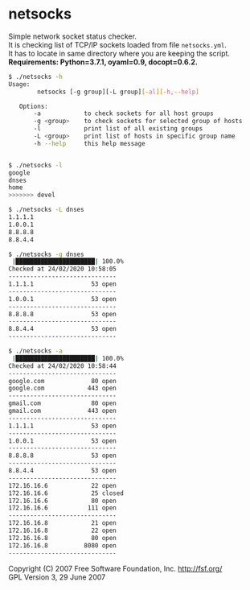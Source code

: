 # netsocks

Simple network socket status checker.</br>
It is checking list of TCP/IP sockets loaded from file `netsocks.yml`.</br>
It has to locate in same directory where you are keeping the script.</br>
**Requirements: Python=3.7.1, oyaml=0.9, docopt=0.6.2.**

```sh
$ ./netsocks -h
Usage:
        netsocks [-g group][-L group][-al][-h,--help]

   Options:
       -a            to check sockets for all host groups
       -g <group>    to check sockets for selected group of hosts
       -l            print list of all existing groups
       -L <group>    print list of hosts in specific group name
       -h --help     this help message


$ ./netsocks -l 
google
dnses
home
>>>>>>> devel

$ ./netsocks -L dnses
1.1.1.1
1.0.0.1
8.8.8.8
8.8.4.4

$ ./netsocks -g dnses
 |██████████████████████| 100.0% 
Checked at 24/02/2020 10:58:05
------------------------------
1.1.1.1                53 open
------------------------------
1.0.0.1                53 open
------------------------------
8.8.8.8                53 open
------------------------------
8.8.4.4                53 open
------------------------------

$ ./netsocks -a
 |██████████████████████| 100.0% 
Checked at 24/02/2020 10:58:44
------------------------------
google.com             80 open
google.com            443 open
------------------------------
gmail.com              80 open
gmail.com             443 open
------------------------------
1.1.1.1                53 open
------------------------------
1.0.0.1                53 open
------------------------------
8.8.8.8                53 open
------------------------------
8.8.4.4                53 open
------------------------------
172.16.16.6            22 open
172.16.16.6            25 closed
172.16.16.6            80 open
172.16.16.6           111 open
------------------------------
172.16.16.8            21 open
172.16.16.8            22 open
172.16.16.8            80 open
172.16.16.8          8080 open
------------------------------
```

Copyright (C) 2007 Free Software Foundation, Inc. <http://fsf.org/> </br>
GPL Version 3,  29 June 2007